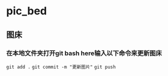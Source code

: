 # pic_bed
## 图床

### 在本地文件夹打开git bash here输入以下命令来更新图床

`git add .`
`git commit -m "更新图片"`
`git push`

